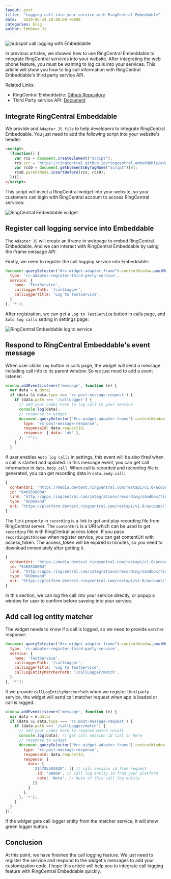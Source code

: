 ```yaml
---
layout: post
title:  "Logging call into your service with RingCentral Embeddable"
date:   2019-06-24 10:00:00 +0800
categories: blog
author: Embbnux Ji
---
```


![hubspot call logging with Embeddable](https://github.com/ringcentral/hubspot-embeddable-ringcentral-phone/raw/master/docs/img/screenshots/hs6.png)

In previous articles, we showed how to use RingCentral Embeddable to integrate RingCentral services into your website. After integrating the web phone feature, you must be wanting to log calls into your services. This article will show you how to log call information with RingCentral Embeddable's third party service API.

Related Links:

* RingCentral Embeddable: [Github Repository](https://github.com/ringcentral/ringcentral-embeddable)
* Third Party service API: [Document](https://github.com/ringcentral/ringcentral-embeddable/blob/master/docs/third-party-service-in-widget.md#log-call-into-your-service)


## Integrate RingCentral Embeddable

We provide and `Adapter JS file` to help developers to integrate RingCentral Embeddable. You just need to add the following script into your website's header:

```html
<script>
  (function() {
    var rcs = document.createElement("script");
    rcs.src = "https://ringcentral.github.io/ringcentral-embeddable/adapter.js";
    var rcs0 = document.getElementsByTagName("script")[0];
    rcs0.parentNode.insertBefore(rcs, rcs0);
  })();
</script>
```

This script will inject a RingCentral widget into your website, so your customers can login with RingCentral account to access RingCentral services:

![RingCentral Embeddable widget](https://ringcentral-web-widget-demos.readthedocs.io/en/latest/static_crm/tutorial/static_crm_demo.png)

## Register call logging service into Embeddable

The `Adapter JS` will create an iframe in webpage to embed RingCentral Embeddable. And we can interact with RingCentral Embeddable by using the iframe message API.

Firstly, we need to register the call logging service into Embeddable:

```js
document.querySelector("#rc-widget-adapter-frame").contentWindow.postMessage({
  type: 'rc-adapter-register-third-party-service',
  service: {
    name: 'TestService',
    callLoggerPath: '/callLogger',
    callLoggerTitle: 'Log to TestService',
  }
}, '*');
```

After registration, we can get a `Log to TestService` button in calls page, and `Auto log calls` setting in settings page:

![RingCentral Embeddable log to service](https://user-images.githubusercontent.com/7036536/48827686-d1814a00-eda8-11e8-81e4-2b48b1df2bcc.png)

## Respond to RingCentral Embeddable's event message

When user clicks `Log` button in calls page, the widget will send a message including call info to its parent window. So we just need to add a event listener:

```js
window.addEventListener('message', function (e) {
  var data = e.data;
  if (data && data.type === 'rc-post-message-request') {
    if (data.path === '/callLogger') {
      // add your codes here to log call to your service
      console.log(data);
      // response to widget
      document.querySelector("#rc-widget-adapter-frame").contentWindow.postMessage({
        type: 'rc-post-message-response',
        responseId: data.requestId,
        response: { data: 'ok' },
      }, '*');
    }
  }
```

If user enables `Auto log calls` in settings, this event will be also fired when a call is started and updated. In this message event, you can get call information in `data.body.call`. When call is recorded and recording file is generated, you can get recording data in `data.body.call`:

```js
{
  contentUri: "https://media.devtest.ringcentral.com/restapi/v1.0/account/170848004/recording/6469338004/content"
  id: "6469338004"
  link: "http://apps.ringcentral.com/integrations/recording/sandbox/?id=Ab7937-59r6EzUA&recordingId=6469338004"
  type: "OnDemand"
  uri: "https://platform.devtest.ringcentral.com/restapi/v1.0/account/170848004/recording/6469338004"
}
```

The `link` property in `recording` is a link to get and play recording file from RingCentral server. The `contentUri` is a URI which can be used to get `recording` file with RingCentral access token. If you pass `recordingWithToken` when register service, you can get contentUri with access_token. The access_token will be expired in minutes, so you need to download immediately after getting it.

```js
{
  contentUri: "https://media.devtest.ringcentral.com/restapi/v1.0/account/170848004/recording/6469338004/content?access_token=ringcentral_access_token"
  id: "6469338004"
  link: "http://apps.ringcentral.com/integrations/recording/sandbox/?id=Ab7937-59r6EzUA&recordingId=6469338004"
  type: "OnDemand"
  uri: "https://platform.devtest.ringcentral.com/restapi/v1.0/account/170848004/recording/6469338004"
}
```

In this section, we can log the call into your service directly, or popup a window for user to confirm before saveing into your service.

## Add call log entity matcher

The widget needs to know if a call is logged, so we need to provide `matcher` response:

```js
document.querySelector("#rc-widget-adapter-frame").contentWindow.postMessage({
  type: 'rc-adapter-register-third-party-service',
  service: {
    name: 'TestService',
    callLoggerPath: '/callLogger',
    callLoggerTitle: 'Log to TestService',
    callLogEntityMatcherPath: '/callLogger/match',
  }
}, '*');
```

If we provide `callLogEntityMatcherPath` when we register third party service, the widget will send call matcher request when app is loaded or call is logged. 

```js
window.addEventListener('message', function (e) {
  var data = e.data;
  if (data && data.type === 'rc-post-message-request') {
    if (data.path === '/callLogger/match') {
      // add your codes here to reponse match result
      console.log(data); // get call session id list in here
      // response to widget
      document.querySelector("#rc-widget-adapter-frame").contentWindow.postMessage({
        type: 'rc-post-message-response',
        responseId: data.requestId,
        response: {
          data: {
            '214705503020': [{ // call session id from request
              id: '88888', // call log entity id from your platform
              note: 'Note', // Note of this call log entity
            }]
          }
        },
      }, '*');
    }
  }
});
```

If the widget gets call logger entity from the matcher service, it will show green logger button.

## Conclusion

At this point, we have finished the call logging feature. We just need to register the service and respond to the widget's messages to add your customization code. I hope this article will help you to integrate call logging feature with RingCentral Embeddable quickly.
